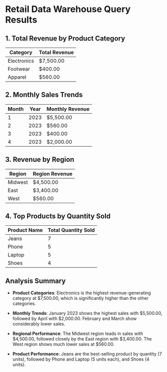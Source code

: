 # Retail Data Warehouse Query Results

## 1. Total Revenue by Product Category

| Category | Total Revenue |
|----------|--------------|
| Electronics | $7,500.00 |
| Footwear | $400.00 |
| Apparel | $560.00 |

## 2. Monthly Sales Trends

| Month | Year | Monthly Revenue |
|-------|------|----------------|
| 1 | 2023 | $5,500.00 |
| 2 | 2023 | $560.00 |
| 3 | 2023 | $400.00 |
| 4 | 2023 | $2,000.00 |

## 3. Revenue by Region

| Region | Region Revenue |
|--------|---------------|
| Midwest | $4,500.00 |
| East | $3,400.00 |
| West | $560.00 |

## 4. Top Products by Quantity Sold

| Product Name | Total Quantity Sold |
|--------------|---------------------|
| Jeans | 7 |
| Phone | 5 |
| Laptop | 5 |
| Shoes | 4 |

## Analysis Summary

- **Product Categories**: Electronics is the highest revenue-generating category at $7,500.00, which is significantly higher than the other categories.
  
- **Monthly Trends**: January 2023 shows the highest sales with $5,500.00, followed by April with $2,000.00. February and March show considerably lower sales.
  
- **Regional Performance**: The Midwest region leads in sales with $4,500.00, followed closely by the East region with $3,400.00. The West region shows much lower sales at $560.00.
  
- **Product Performance**: Jeans are the best-selling product by quantity (7 units), followed by Phone and Laptop (5 units each), and Shoes (4 units).
